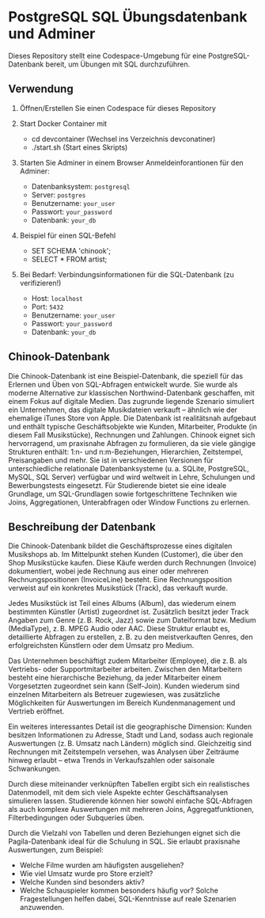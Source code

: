 # PostgreSQL SQL Übungsdatenbank und Adminer

Dieses Repository stellt eine Codespace-Umgebung für eine PostgreSQL-Datenbank bereit, um Übungen mit SQL durchzuführen.

## Verwendung

1. Öffnen/Erstellen Sie einen Codespace für dieses Repository

2. Start Docker Container mit
    - cd devcontainer  (Wechsel ins Verzeichnis devconatiner)
    - ./start.sh  (Start eines Skripts)

3. Starten Sie Adminer in einem Browser
Anmeldeinforantionen für den Adminer:
    - Datenbanksystem: `postgresql`
    - Server: `postgres`
    - Benutzername: `your_user`
    - Passwort: `your_password`
    - Datenbank: `your_db`



4. Beispiel für einen SQL-Befehl
    - SET SCHEMA 'chinook';
    - SELECT * FROM artist;

5. Bei Bedarf: Verbindungsinformationen für die SQL-Datenbank  (zu verifizieren!)
    - Host: `localhost`
    - Port: `5432`
    - Benutzername: `your_user`
    - Passwort: `your_password`
    - Datenbank: `your_db`


## Chinook-Datenbank
Die Chinook-Datenbank ist eine Beispiel-Datenbank, die speziell für das Erlernen und Üben von SQL-Abfragen entwickelt wurde. Sie wurde als moderne Alternative zur klassischen Northwind-Datenbank geschaffen, mit einem Fokus auf digitale Medien. Das zugrunde liegende Szenario simuliert ein Unternehmen, das digitale Musikdateien verkauft – ähnlich wie der ehemalige iTunes Store von Apple. Die Datenbank ist realitätsnah aufgebaut und enthält typische Geschäftsobjekte wie Kunden, Mitarbeiter, Produkte (in diesem Fall Musikstücke), Rechnungen und Zahlungen. Chinook eignet sich hervorragend, um praxisnahe Abfragen zu formulieren, da sie viele gängige Strukturen enthält: 1:n- und n:m-Beziehungen, Hierarchien, Zeitstempel, Preisangaben und mehr. Sie ist in verschiedenen Versionen für unterschiedliche relationale Datenbanksysteme (u. a. SQLite, PostgreSQL, MySQL, SQL Server) verfügbar und wird weltweit in Lehre, Schulungen und Bewerbungstests eingesetzt. Für Studierende bietet sie eine ideale Grundlage, um SQL-Grundlagen sowie fortgeschrittene Techniken wie Joins, Aggregationen, Unterabfragen oder Window Functions zu erlernen.

## Beschreibung der Datenbank
Die Chinook-Datenbank bildet die Geschäftsprozesse eines digitalen Musikshops ab. Im Mittelpunkt stehen Kunden (Customer), die über den Shop Musikstücke kaufen. Diese Käufe werden durch Rechnungen (Invoice) dokumentiert, wobei jede Rechnung aus einer oder mehreren Rechnungspositionen (InvoiceLine) besteht. Eine Rechnungsposition verweist auf ein konkretes Musikstück (Track), das verkauft wurde.

Jedes Musikstück ist Teil eines Albums (Album), das wiederum einem bestimmten Künstler (Artist) zugeordnet ist. Zusätzlich besitzt jeder Track Angaben zum Genre (z. B. Rock, Jazz) sowie zum Dateiformat bzw. Medium (MediaType), z. B. MPEG Audio oder AAC. Diese Struktur erlaubt es, detaillierte Abfragen zu erstellen, z. B. zu den meistverkauften Genres, den erfolgreichsten Künstlern oder dem Umsatz pro Medium.

Das Unternehmen beschäftigt zudem Mitarbeiter (Employee), die z. B. als Vertriebs- oder Supportmitarbeiter arbeiten. Zwischen den Mitarbeitern besteht eine hierarchische Beziehung, da jeder Mitarbeiter einem Vorgesetzten zugeordnet sein kann (Self-Join). Kunden wiederum sind einzelnen Mitarbeitern als Betreuer zugewiesen, was zusätzliche Möglichkeiten für Auswertungen im Bereich Kundenmanagement und Vertrieb eröffnet.

Ein weiteres interessantes Detail ist die geographische Dimension: Kunden besitzen Informationen zu Adresse, Stadt und Land, sodass auch regionale Auswertungen (z. B. Umsatz nach Ländern) möglich sind. Gleichzeitig sind Rechnungen mit Zeitstempeln versehen, was Analysen über Zeiträume hinweg erlaubt – etwa Trends in Verkaufszahlen oder saisonale Schwankungen.

Durch diese miteinander verknüpften Tabellen ergibt sich ein realistisches Datenmodell, mit dem sich viele Aspekte echter Geschäftsanalysen simulieren lassen. Studierende können hier sowohl einfache SQL-Abfragen als auch komplexe Auswertungen mit mehreren Joins, Aggregatfunktionen, Filterbedingungen oder Subqueries üben.

Durch die Vielzahl von Tabellen und deren Beziehungen eignet sich die Pagila-Datenbank ideal für die Schulung in SQL. Sie erlaubt praxisnahe Auswertungen, zum Beispiel:
- Welche Filme wurden am häufigsten ausgeliehen?
- Wie viel Umsatz wurde pro Store erzielt?
- Welche Kunden sind besonders aktiv?
- Welche Schauspieler kommen besonders häufig vor?
Solche Fragestellungen helfen dabei, SQL-Kenntnisse auf reale Szenarien anzuwenden.
